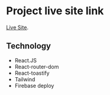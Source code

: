 # Project live site link

[Live Site](https://wn2-app.web.app/).

## Technology
- React.JS
- React-router-dom
- React-toastify
- Tailwind
- Firebase deploy

